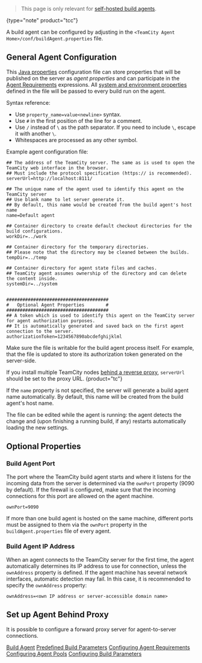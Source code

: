 [//]: # (title: Configure Agent Installation)
[//]: # (auxiliary-id: Configure Agent Installation;Build Agent Configuration)

>This page is only relevant for [self-hosted build agents](teamcity-cloud-subscription-and-licensing.md#cloud-self-hosted-agents).
>
{type="note" product="tcc"}

A build agent can be configured by adjusting in the `<TeamCity Agent Home>/conf/buildAgent.properties` file.

## General Agent Configuration

This [Java properties](http://java.sun.com/j2se/1.5.0/docs/api/java/util/Properties.html#load(java.io.InputStream)) configuration file can store properties that will be published on the server as _agent properties_ and can participate in the [Agent Requirements](agent-requirements.md) expressions. All [system and environment properties](predefined-build-parameters.md#Predefined+Agent+Build+Parameters) defined in the file will be passed to every build run on the agent.

Syntax reference:
* Use `property_name=value<newline>` syntax.
* Use `#` in the first position of the line for a comment.
* Use `/` instead of `\` as the path separator. If you need to include `\`, escape it with another `\`.
* Whitespaces are processed as any other symbol.

Example agent configuration file:

```Shell
## The address of the TeamCity server. The same as is used to open the TeamCity web interface in the browser.
## Must include the protocol specification (https:// is recommended).
serverUrl=http://localhost:8111/

## The unique name of the agent used to identify this agent on the TeamCity server
## Use blank name to let server generate it.
## By default, this name would be created from the build agent's host name
name=Default agent

## Container directory to create default checkout directories for the build configurations.
workDir=../work

## Container directory for the temporary directories.
## Please note that the directory may be cleaned between the builds.
tempDir=../temp
 
## Container directory for agent state files and caches.
## TeamCity agent assumes ownership of the directory and can delete the content inside.
systemDir=../system

 
######################################
#   Optional Agent Properties        #
######################################
## A token which is used to identify this agent on the TeamCity server for agent authorization purposes.
## It is automatically generated and saved back on the first agent connection to the server.
authorizationToken=1234567890abcdefghijklml

```

Make sure the file is writable for the build agent process itself. For example, that the file is updated to store its authorization token generated on the server-side.

If you install multiple TeamCity nodes [behind a reverse proxy](multinode-setup.md#Proxy+Configuration), `serverUrl` should be set to the proxy URL.
{product="tc"}

If the `name` property is not specified, the server will generate a build agent name automatically. By default, this name will be created from the build agent's host name.

The file can be edited while the agent is running: the agent detects the change and (upon finishing a running build, if any) restarts automatically loading the new settings.

## Optional Properties

### Build Agent Port

The port where the TeamCity build agent starts and where it listens for the incoming data from the server is determined via the `ownPort` property (9090 by default). If the firewall is configured, make sure that the incoming connections for this port are allowed on the agent machine.

```Shell
ownPort=9090

```

If more than one build agent is hosted on the same machine, different ports must be assigned to them via the `ownPort` property in the `buildAgent.properties` file of every agent.

### Build Agent IP Address

When an agent connects to the TeamCity server for the first time, the agent automatically determines its IP address to use for connection, unless the `ownAddress` property is defined. If the agent machine has several network interfaces, automatic detection may fail. In this case, it is recommended to specify the `ownAddress` property:

```Shell
ownAddress=<own IP address or server-accessible domain name>

```

## Set up Agent Behind Proxy

It is possible to configure a forward proxy server for agent-to-server connections.

<include src="configuring-proxy-server.md" include-id="agent-proxy-server"/>

<seealso>
        <category ref="concepts">
            <a href="build-agent.md">Build Agent</a>
        </category>
        <category ref="admin-guide">
            <a href="predefined-build-parameters.md">Predefined Build Parameters</a>
            <a href="configuring-agent-requirements.md">Configuring Agent Requirements</a>
            <a href="configuring-agent-pools.md">Configuring Agent Pools</a>
            <a href="configuring-build-parameters.md">Configuring Build Parameters</a>
        </category>
</seealso>
